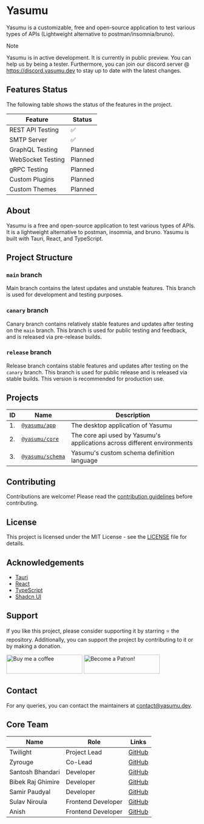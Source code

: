 # Yasumu

Yasumu is a customizable, free and open-source application to test various types of APIs (Lightweight alternative to postman/insomnia/bruno).

> [!NOTE]  
> Yasumu is in active development. It is currently in public preview. You can help us by being a tester. Furthermore, you can join our discord server @ https://discord.yasumu.dev to stay up to date with the latest changes.

## Features Status

The following table shows the status of the features in the project.

| Feature           | Status  |
| ----------------- | ------- |
| REST API Testing  | ✅      |
| SMTP Server       | ✅      |
| GraphQL Testing   | Planned |
| WebSocket Testing | Planned |
| gRPC Testing      | Planned |
| Custom Plugins    | Planned |
| Custom Themes     | Planned |

## About

Yasumu is a free and open-source application to test various types of APIs. It is a lightweight alternative to postman, insomnia, and bruno. Yasumu is built with Tauri, React, and TypeScript.

## Project Structure

### `main` branch

Main branch contains the latest updates and unstable features. This branch is used for development and testing purposes.

### `canary` branch

Canary branch contains relatively stable features and updates after testing on the `main` branch. This branch is used for public testing and feedback, and is released via pre-release builds.

### `release` branch

Release branch contains stable features and updates after testing on the `canary` branch. This branch is used for public release and is released via stable builds. This version is recommended for production use.

## Projects

| ID  | Name                                  | Description                                                              |
| --- | ------------------------------------- | ------------------------------------------------------------------------ |
| 1.  | [`@yasumu/app`](./apps/yasumu)        | The desktop application of Yasumu                                        |
| 2.  | [`@yasumu/core`](./packages/core)     | The core api used by Yasumu's applications across different environments |
| 3.  | [`@yasumu/schema`](./packages/schema) | Yasumu's custom schema definition language                               |

## Contributing

Contributions are welcome! Please read the [contribution guidelines](CONTRIBUTING.md) before contributing.

## License

This project is licensed under the MIT License - see the [LICENSE](LICENSE) file for details.

## Acknowledgements

- [Tauri](https://tauri.app/)
- [React](https://reactjs.org/)
- [TypeScript](https://www.typescriptlang.org/)
- [Shadcn UI](https://ui.shadcn.com/)

## Support

If you like this project, please consider supporting it by starring ⭐ the repository. Additionally, you can support the project by contributing to it or by making a donation.

<a href="https://www.buymeacoffee.com/twlite"><img src="https://cdn.buymeacoffee.com/buttons/v2/default-yellow.png" alt="Buy me a coffee" width="200" height="50"></a> <a href="https://www.patreon.com/twlite"><img src="https://c5.patreon.com/external/logo/become_a_patron_button.png" alt="Become a Patron!" width="200" height="50"></a>

## Contact

For any queries, you can contact the maintainers at [contact@yasumu.dev](mailto:contact@yasumu.dev).

## Core Team

| Name              | Role               | Links                                     |
| ----------------- | ------------------ | ----------------------------------------- |
| Twilight          | Project Lead       | [GitHub](https://github.com/twlite)       |
| Zyrouge           | Co-Lead            | [GitHub](https://github.com/zyrouge)      |
| Santosh Bhandari  | Developer          | [GitHub](https://github.com/bsantosh909)  |
| Bibek Raj Ghimire | Developer          | [GitHub](https://github.com/ghimirebibek) |
| Samir Paudyal     | Developer          | [GitHub](https://github.com/samir-byte)   |
| Sulav Niroula     | Frontend Developer | [GitHub](https://github.com/sulav7)       |
| Anish             | Frontend Developer | [GitHub](https://github.com/novanish)     |
